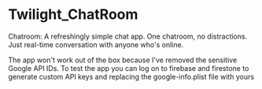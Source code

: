 # Twilight_ChatRoom

Chatroom: A refreshingly simple chat app. One chatroom, no distractions. Just real-time conversation with anyone who's online.

The app won't work out of the box because I've removed the sensitive Google API IDs.
To test the app you can log on to firebase and firestone to generate custom API keys and replacing the google-info.plist file with yours
